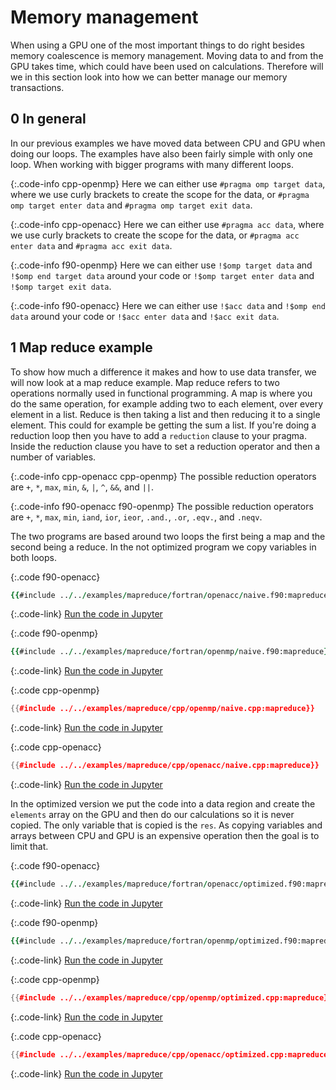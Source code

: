 # Memory management

When using a GPU one of the most important things to do right besides memory
coalescence is memory management. Moving data to and from the GPU takes time,
which could have been used on calculations. Therefore will we in this section
look into how we can better manage our memory transactions.

0 In general
------------
In our previous examples we have moved data between CPU and GPU when doing our
loops. The examples have also been fairly simple with only one loop. When working
with bigger programs with many different loops.

{:.code-info cpp-openmp}
Here we can either use `#pragma omp target data`, where we use curly brackets to
create the scope for the data, or `#pragma omp target enter data` and
`#pragma omp target exit data`.

{:.code-info cpp-openacc}
Here we can either use `#pragma acc data`, where we use curly brackets to
create the scope for the data, or `#pragma acc enter data` and
`#pragma acc exit data`.

{:.code-info f90-openmp}
Here we can either use `!$omp target data` and `!$omp end target data` around
your code or `!$omp target enter data` and `!$omp target exit data`.

{:.code-info f90-openacc}
Here we can either use `!$acc data` and `!$omp end data` around your code or
`!$acc enter data` and `!$acc exit data`.

1 Map reduce example
--------------------
To show how much a difference it makes and how to use data transfer, we will now
look at a map reduce example. Map reduce refers to two operations normally used
in functional programming. A map is where you do the same operation, for example
adding two to each element, over every element in a list. Reduce is then taking a
list and then reducing it to a single element. This could for example be getting
the sum a list. If you're doing a reduction loop then you have to add a
`reduction` clause to your pragma. Inside the reduction clause you have to set a
reduction operator and then a number of variables.

{:.code-info cpp-openacc cpp-openmp}
The possible reduction operators are `+`, `*`, `max`, `min`, `&`, `|`, `^`, `&&`,
and `||`.

{:.code-info f90-openacc f90-openmp}
The possible reduction operators are `+`, `*`, `max`, `min`, `iand`, `ior`,
`ieor`, `.and.`, `.or`, `.eqv.`, and `.neqv`.

The two programs are based around two loops the first being a map and the second
being a reduce. In the not optimized program we copy variables in both loops.

{:.code f90-openacc}
```f90
{{#include ../../examples/mapreduce/fortran/openacc/naive.f90:mapreduce}}
```
{:.code-link}
[Run the code in Jupyter](/jupyter/lab/tree/mapreduce/fortran/openacc/naive.ipynb)

{:.code f90-openmp}
```f90
{{#include ../../examples/mapreduce/fortran/openmp/naive.f90:mapreduce}}
```
{:.code-link}
[Run the code in Jupyter](/jupyter/lab/tree/mapreduce/fortran/openmp/naive.ipynb)

{:.code cpp-openmp}
```c++
{{#include ../../examples/mapreduce/cpp/openmp/naive.cpp:mapreduce}}
```
{:.code-link}
[Run the code in Jupyter](/jupyter/lab/tree/mapreduce/cpp/openmp/naive.ipynb)

{:.code cpp-openacc}
```c++
{{#include ../../examples/mapreduce/cpp/openacc/naive.cpp:mapreduce}}
```
{:.code-link}
[Run the code in Jupyter](/jupyter/lab/tree/mapreduce/cpp/openacc/naive.ipynb)

In the optimized version we put the code into a data region and create the
`elements` array on the GPU and then do our calculations so it is never copied.
The only variable that is copied is the `res`. As copying variables and arrays
between CPU and GPU is an expensive operation then the goal is to limit that.

{:.code f90-openacc}
```f90
{{#include ../../examples/mapreduce/fortran/openacc/optimized.f90:mapreduce}}
```
{:.code-link}
[Run the code in Jupyter](/jupyter/lab/tree/mapreduce/fortran/openacc/optimized.ipynb)

{:.code f90-openmp}
```f90
{{#include ../../examples/mapreduce/fortran/openmp/optimized.f90:mapreduce}}
```
{:.code-link}
[Run the code in Jupyter](/jupyter/lab/tree/mapreduce/fortran/openmp/optimized.ipynb)

{:.code cpp-openmp}
```c++
{{#include ../../examples/mapreduce/cpp/openmp/optimized.cpp:mapreduce}}
```
{:.code-link}
[Run the code in Jupyter](/jupyter/lab/tree/mapreduce/cpp/openmp/optimized.ipynb)

{:.code cpp-openacc}
```c++
{{#include ../../examples/mapreduce/cpp/openacc/optimized.cpp:mapreduce}}
```
{:.code-link}
[Run the code in Jupyter](/jupyter/lab/tree/mapreduce/cpp/openacc/optimized.ipynb)
